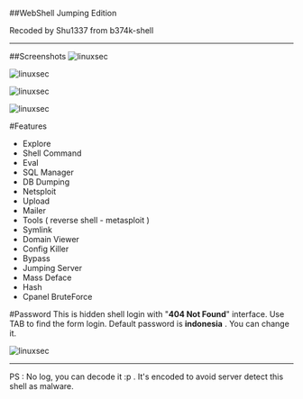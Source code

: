 ##WebShell Jumping Edition

Recoded by Shu1337 from b374k-shell

----------
##Screenshots
![linuxsec](https://raw.githubusercontent.com/linuxsec/webshell/master/screenshot/shell.png "Private Shell")

![linuxsec](https://raw.githubusercontent.com/linuxsec/webshell/master/screenshot/netsploit.png "Netsploit")

![linuxsec](https://raw.githubusercontent.com/linuxsec/webshell/master/screenshot/jumping.png "Jumping Server")

![linuxsec](https://raw.githubusercontent.com/linuxsec/webshell/master/screenshot/symlink-server.png "Symlink Server")

#Features

 - Explore
 - Shell Command
 - Eval
 - SQL Manager
 - DB Dumping
 - Netsploit
 - Upload
 - Mailer
 - Tools ( reverse shell - metasploit )
 - Symlink
 - Domain Viewer
 - Config Killer
 - Bypass
 - Jumping Server
 - Mass Deface
 - Hash
 - Cpanel BruteForce


#Password
This is hidden shell login with "**404 Not Found**" interface. Use TAB to find the form login.
Default password is **indonesia** . You can change it.

![linuxsec](https://raw.githubusercontent.com/linuxsec/webshell/master/screenshot/notfound%20shell.png "Private Shell")

----------

PS : No log, you can decode it :p . It's encoded to avoid server detect this shell as malware.
